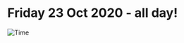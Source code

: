 # Friday 23 Oct 2020 - all day!
![Time](https://github.com/rich-ctm/today/workflows/Time/badge.svg)
